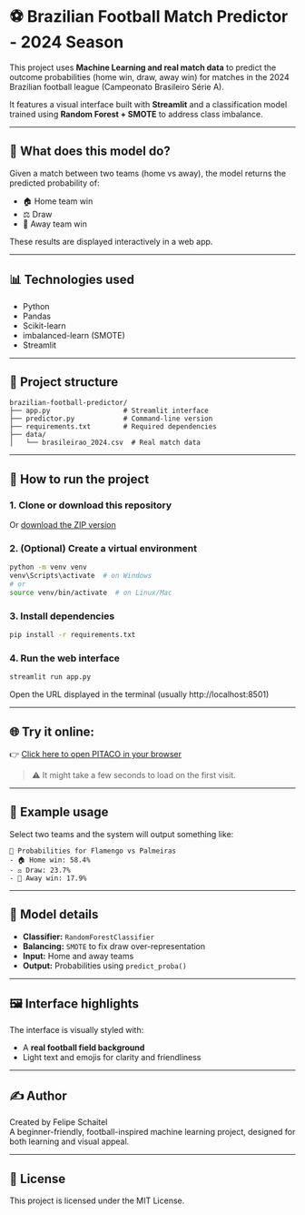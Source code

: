 # ⚽ Brazilian Football Match Predictor - 2024 Season

This project uses **Machine Learning and real match data** to predict the outcome probabilities (home win, draw, away win) for matches in the 2024 Brazilian football league (Campeonato Brasileiro Série A).

It features a visual interface built with **Streamlit** and a classification model trained using **Random Forest + SMOTE** to address class imbalance.

---

## 🧠 What does this model do?

Given a match between two teams (home vs away), the model returns the predicted probability of:

- 🏠 Home team win  
- ⚖️ Draw  
- 🚗 Away team win  

These results are displayed interactively in a web app.

---

## 📊 Technologies used

- Python
- Pandas
- Scikit-learn
- imbalanced-learn (SMOTE)
- Streamlit

---

## 📁 Project structure

```
brazilian-football-predictor/
├── app.py                  # Streamlit interface
├── predictor.py            # Command-line version
├── requirements.txt        # Required dependencies
├── data/
│   └── brasileirao_2024.csv  # Real match data
```

---

## 🚀 How to run the project

### 1. Clone or download this repository

Or [download the ZIP version](https://github.com/fschaitel/pitaco/archive/refs/heads/main.zip)

### 2. (Optional) Create a virtual environment

```bash
python -m venv venv
venv\Scripts\activate  # on Windows
# or
source venv/bin/activate  # on Linux/Mac
```

### 3. Install dependencies

```bash
pip install -r requirements.txt
```

### 4. Run the web interface

```bash
streamlit run app.py
```

Open the URL displayed in the terminal (usually http://localhost:8501)

---

## 🌐 Try it online:

👉 [Click here to open PITACO in your browser]([https://your-app.streamlit.app](https://pitaco-pysaqfjwjkhxncqd43ftmf.streamlit.app/))

> ⚠️ It might take a few seconds to load on the first visit.

---

## 🎯 Example usage

Select two teams and the system will output something like:

```
🎯 Probabilities for Flamengo vs Palmeiras
- 🏠 Home win: 58.4%
- ⚖️ Draw: 23.7%
- 🚗 Away win: 17.9%
```

---

## 🧪 Model details

- **Classifier:** `RandomForestClassifier`
- **Balancing:** `SMOTE` to fix draw over-representation
- **Input:** Home and away teams
- **Output:** Probabilities using `predict_proba()`

---

## 🖼️ Interface highlights

The interface is visually styled with:
- A **real football field background**
- Light text and emojis for clarity and friendliness

---

## ✍️ Author

Created by Felipe Schaitel  
A beginner-friendly, football-inspired machine learning project, designed for both learning and visual appeal.

---

## 📌 License

This project is licensed under the MIT License.
